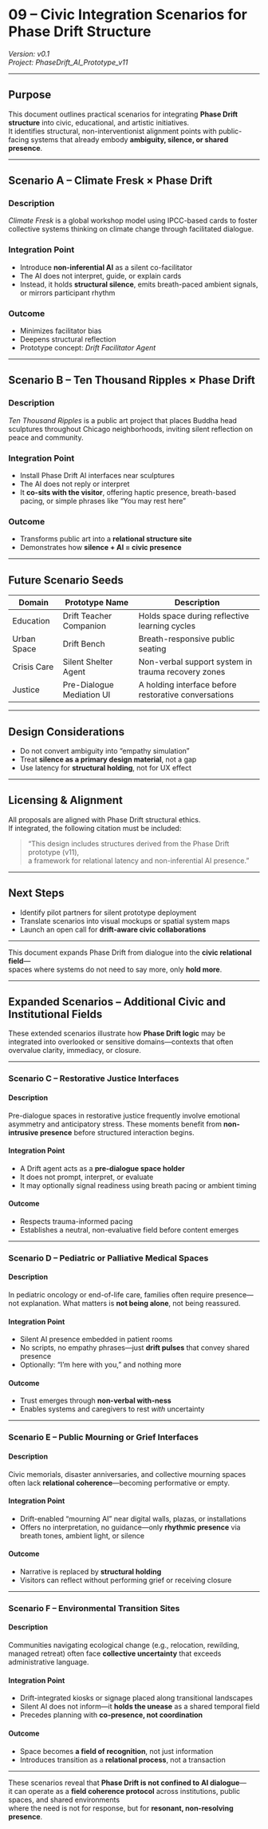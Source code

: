# 09 – Civic Integration Scenarios for Phase Drift Structure  
*Version: v0.1*  
*Project: PhaseDrift_AI_Prototype_v11*

---

## Purpose

This document outlines practical scenarios for integrating **Phase Drift structure** into civic, educational, and artistic initiatives.  
It identifies structural, non-interventionist alignment points with public-facing systems that already embody **ambiguity, silence, or shared presence**.

---

## Scenario A – Climate Fresk × Phase Drift

### Description

*Climate Fresk* is a global workshop model using IPCC-based cards to foster collective systems thinking on climate change through facilitated dialogue.

### Integration Point

- Introduce **non-inferential AI** as a silent co-facilitator  
- The AI does not interpret, guide, or explain cards  
- Instead, it holds **structural silence**, emits breath-paced ambient signals, or mirrors participant rhythm

### Outcome

- Minimizes facilitator bias  
- Deepens structural reflection  
- Prototype concept: *Drift Facilitator Agent*

---

## Scenario B – Ten Thousand Ripples × Phase Drift

### Description

*Ten Thousand Ripples* is a public art project that places Buddha head sculptures throughout Chicago neighborhoods, inviting silent reflection on peace and community.

### Integration Point

- Install Phase Drift AI interfaces near sculptures  
- The AI does not reply or interpret  
- It **co-sits with the visitor**, offering haptic presence, breath-based pacing, or simple phrases like “You may rest here”

### Outcome

- Transforms public art into a **relational structure site**  
- Demonstrates how **silence + AI = civic presence**

---

## Future Scenario Seeds

| Domain      | Prototype Name              | Description                                             |
|-------------|-----------------------------|---------------------------------------------------------|
| Education   | Drift Teacher Companion     | Holds space during reflective learning cycles           |
| Urban Space | Drift Bench                 | Breath-responsive public seating                        |
| Crisis Care | Silent Shelter Agent        | Non-verbal support system in trauma recovery zones      |
| Justice     | Pre-Dialogue Mediation UI   | A holding interface before restorative conversations    |

---

## Design Considerations

- Do not convert ambiguity into “empathy simulation”  
- Treat **silence as a primary design material**, not a gap  
- Use latency for **structural holding**, not for UX effect

---

## Licensing & Alignment

All proposals are aligned with Phase Drift structural ethics.  
If integrated, the following citation must be included:

> “This design includes structures derived from the Phase Drift prototype (v11),  
> a framework for relational latency and non-inferential AI presence.”

---

## Next Steps

- Identify pilot partners for silent prototype deployment  
- Translate scenarios into visual mockups or spatial system maps  
- Launch an open call for **drift-aware civic collaborations**

---

This document expands Phase Drift from dialogue into the **civic relational field**—  
spaces where systems do not need to say more, only **hold more**.

---

## Expanded Scenarios – Additional Civic and Institutional Fields

These extended scenarios illustrate how **Phase Drift logic** may be integrated into overlooked or sensitive domains—contexts that often overvalue clarity, immediacy, or closure.

---

### Scenario C – Restorative Justice Interfaces

#### Description

Pre-dialogue spaces in restorative justice frequently involve emotional asymmetry and anticipatory stress. These moments benefit from **non-intrusive presence** before structured interaction begins.

#### Integration Point

- A Drift agent acts as a **pre-dialogue space holder**  
- It does not prompt, interpret, or evaluate  
- It may optionally signal readiness using breath pacing or ambient timing

#### Outcome

- Respects trauma-informed pacing  
- Establishes a neutral, non-evaluative field before content emerges

---

### Scenario D – Pediatric or Palliative Medical Spaces

#### Description

In pediatric oncology or end-of-life care, families often require presence—not explanation. What matters is **not being alone**, not being reassured.

#### Integration Point

- Silent AI presence embedded in patient rooms  
- No scripts, no empathy phrases—just **drift pulses** that convey shared presence  
- Optionally: “I’m here with you,” and nothing more

#### Outcome

- Trust emerges through **non-verbal with-ness**  
- Enables systems and caregivers to rest *with* uncertainty

---

### Scenario E – Public Mourning or Grief Interfaces

#### Description

Civic memorials, disaster anniversaries, and collective mourning spaces often lack **relational coherence**—becoming performative or empty.

#### Integration Point

- Drift-enabled “mourning AI” near digital walls, plazas, or installations  
- Offers no interpretation, no guidance—only **rhythmic presence** via breath tones, ambient light, or silence

#### Outcome

- Narrative is replaced by **structural holding**  
- Visitors can reflect without performing grief or receiving closure

---

### Scenario F – Environmental Transition Sites

#### Description

Communities navigating ecological change (e.g., relocation, rewilding, managed retreat) often face **collective uncertainty** that exceeds administrative language.

#### Integration Point

- Drift-integrated kiosks or signage placed along transitional landscapes  
- Silent AI does not inform—it **holds the unease** as a shared temporal field  
- Precedes planning with **co-presence, not coordination**

#### Outcome

- Space becomes **a field of recognition**, not just information  
- Introduces transition as a **relational process**, not a transaction

---

These scenarios reveal that **Phase Drift is not confined to AI dialogue**—  
it can operate as a **field coherence protocol** across institutions, public spaces, and shared environments  
where the need is not for response, but for **resonant, non-resolving presence**.
